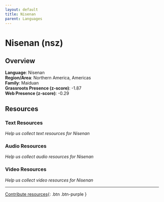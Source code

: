 ```yaml
---
layout: default
title: Nisenan
parent: Languages
---
```


# Nisenan (nsz)

## Overview

**Language**: Nisenan  
**Region/Area**: Northern America, Americas  
**Family**: Maiduan  
**Grassroots Presence (z-score)**: -1.87  
**Web Presence (z-score)**: -0.29  

## Resources

### Text Resources
*Help us collect text resources for Nisenan*

### Audio Resources
*Help us collect audio resources for Nisenan*

### Video Resources
*Help us collect video resources for Nisenan*

---

[Contribute resources](https://forms.office.com/e/1SfLJx3u1r){: .btn .btn-purple }
